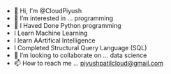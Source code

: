 - 👋 Hi, I’m @CloudPiyush
- 👀 I’m interested in ... programming
- 🌱 I Haved Done Python programming
- I Learn Machine Learning
- I learn AArtifical Intelligence
- I Completed Structural Query Language (SQL)
- 💞️ I’m looking to collaborate on ... data science
- 📫 How to reach me ... piyushpatilcloud@gmail.com

<!---
CloudPiyush/CloudPiyush is a ✨ special ✨ repository because its `README.md` (this file) appears on your GitHub profile.
You can click the Preview link to take a look at your changes.
--->
